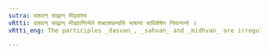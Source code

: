 ```yaml
---
sutra: दाश्वान् साह्वान् मीढ्वांश्च
vRtti: दाश्वान् साह्वान् मीड्वानित्येते शब्दाशछन्दसि भाषायां चाविशेषेण निपात्यन्ते ॥
vRtti_eng: The participles _dasvan_, _sahvan_ and _midhvan_ are irregularly formed without reduplication.

---
```

